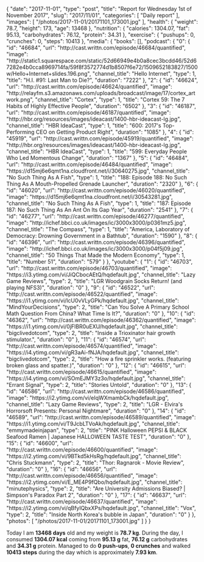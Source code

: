{
    "date": "2017-11-01",
    "type": "post",
    "title": "Report for Wednesday 1st of November 2017",
    "slug": "2017\/11\/01",
    "categories": [
        "Daily report"
    ],
    "images": [
        "\/photos\/2017-11-01\/20171101_173001.jpg"
    ],
    "health": {
        "weight": 78.7,
        "height": 173,
        "age": 13468
    },
    "nutrition": {
        "calories": 1304.07,
        "fat": 95.13,
        "carbohydrates": 76.12,
        "protein": 34.31
    },
    "exercise": {
        "pushups": 0,
        "crunches": 0,
        "steps": 10413
    },
    "media": {
        "books": [],
        "podcast": {
            "0": {
                "id": "46684",
                "url": "http:\/\/cast.writtn.com\/episode\/46684\/quantified",
                "image": "http:\/\/static1.squarespace.com\/static\/52d66949e4b0a8cec3bcdd46\/52d67282e4b0cca8969714fa\/59f8f3572774d1b8507f6e72\/1509652183827\/1500w\/Hello+Internet+slides.196.png",
                "channel_title": "Hello Internet",
                "type": 1,
                "title": "H.I. #91: Last Man to Die?",
                "duration": "7222"
            },
            "2": {
                "id": "46624",
                "url": "http:\/\/cast.writtn.com\/episode\/46624\/quantified",
                "image": "http:\/\/relayfm.s3.amazonaws.com\/uploads\/broadcast\/image\/17\/cortex_artwork.png",
                "channel_title": "Cortex",
                "type": 1,
                "title": "Cortex 59: The 7 Habits of Highly Effective People",
                "duration": "6502"
            },
            "3": {
                "id": "46187",
                "url": "http:\/\/cast.writtn.com\/episode\/46187\/quantified",
                "image": "http:\/\/hbr.org\/resources\/images\/ideacast\/1400-hbr-ideacast-lg.jpg",
                "channel_title": "HBR IdeaCast",
                "type": 1,
                "title": "600: 2017's Top-Performing CEO on Getting Product Right",
                "duration": "1085"
            },
            "4": {
                "id": "45919",
                "url": "http:\/\/cast.writtn.com\/episode\/45919\/quantified",
                "image": "http:\/\/hbr.org\/resources\/images\/ideacast\/1400-hbr-ideacast-lg.jpg",
                "channel_title": "HBR IdeaCast",
                "type": 1,
                "title": "599: Everyday People Who Led Momentous Change",
                "duration": "1367"
            },
            "5": {
                "id": "46484",
                "url": "http:\/\/cast.writtn.com\/episode\/46484\/quantified",
                "image": "https:\/\/d15mj6e6qmt1na.cloudfront.net\/i\/30640275.jpg",
                "channel_title": "No Such Thing As A Fish",
                "type": 1,
                "title": "188: Episode 188: No Such Thing As A Mouth-Propelled Grenade Launcher",
                "duration": "2320"
            },
            "6": {
                "id": "46020",
                "url": "http:\/\/cast.writtn.com\/episode\/46020\/quantified",
                "image": "https:\/\/d15mj6e6qmt1na.cloudfront.net\/i\/30543281.jpg",
                "channel_title": "No Such Thing As A Fish",
                "type": 1,
                "title": "187: Episode 187: No Such Thing As An Ant On Its Gap Year",
                "duration": "2541"
            },
            "7": {
                "id": "46277",
                "url": "http:\/\/cast.writtn.com\/episode\/46277\/quantified",
                "image": "http:\/\/ichef.bbci.co.uk\/images\/ic\/3000x3000\/p0361mz5.jpg",
                "channel_title": "The Compass",
                "type": 1,
                "title": "America, Laboratory of Democracy: Drowning Government in a Bathtub",
                "duration": "1590"
            },
            "8": {
                "id": "46396",
                "url": "http:\/\/cast.writtn.com\/episode\/46396\/quantified",
                "image": "http:\/\/ichef.bbci.co.uk\/images\/ic\/3000x3000\/p04f5j09.jpg",
                "channel_title": "50 Things That Made the Modern Economy",
                "type": 1,
                "title": "Number 51",
                "duration": "579"
            }
        },
        "youtube": {
            "1": {
                "id": "46703",
                "url": "http:\/\/cast.writtn.com\/episode\/46703\/quantified",
                "image": "https:\/\/i3.ytimg.com\/vi\/JiQCbocAEtQ\/hqdefault.jpg",
                "channel_title": "Lazy Game Reviews",
                "type": 2,
                "title": "LGR Woodgrain Socks Return! (and playing NFS3)",
                "duration": "0"
            },
            "9": {
                "id": "46522",
                "url": "http:\/\/cast.writtn.com\/episode\/46522\/quantified",
                "image": "https:\/\/i1.ytimg.com\/vi\/lcU0vVLyGPk\/hqdefault.jpg",
                "channel_title": "MindYourDecisions",
                "type": 2,
                "title": "Can You Solve A Primary School Math Question From China? What Time Is It?",
                "duration": "0"
            },
            "10": {
                "id": "46362",
                "url": "http:\/\/cast.writtn.com\/episode\/46362\/quantified",
                "image": "https:\/\/i1.ytimg.com\/vi\/0jFlBR0uEXU\/hqdefault.jpg",
                "channel_title": "bigclivedotcom",
                "type": 2,
                "title": "Inside a Trioxinator hair growth stimulator.",
                "duration": "0"
            },
            "11": {
                "id": "46574",
                "url": "http:\/\/cast.writtn.com\/episode\/46574\/quantified",
                "image": "https:\/\/i4.ytimg.com\/vi\/gR3aAi-fNJA\/hqdefault.jpg",
                "channel_title": "bigclivedotcom",
                "type": 2,
                "title": "How a fire sprinkler works. (featuring broken glass and spatter.)",
                "duration": "0"
            },
            "12": {
                "id": "46615",
                "url": "http:\/\/cast.writtn.com\/episode\/46615\/quantified",
                "image": "https:\/\/i4.ytimg.com\/vi\/SOmEJMY3z3o\/hqdefault.jpg",
                "channel_title": "Errant Signal",
                "type": 2,
                "title": "Stories Untold",
                "duration": "0"
            },
            "13": {
                "id": "46586",
                "url": "http:\/\/cast.writtn.com\/episode\/46586\/quantified",
                "image": "https:\/\/i2.ytimg.com\/vi\/eIqWXmambCk\/hqdefault.jpg",
                "channel_title": "Lazy Game Reviews",
                "type": 2,
                "title": "LGR - Elvira's Horrorsoft Presents: Personal Nightmare",
                "duration": "0"
            },
            "14": {
                "id": "46589",
                "url": "http:\/\/cast.writtn.com\/episode\/46589\/quantified",
                "image": "https:\/\/i1.ytimg.com\/vi\/T9JcbLTVoAk\/hqdefault.jpg",
                "channel_title": "emmymadeinjapan",
                "type": 2,
                "title": "PINK Halloween PEPSI & BLACK Seafood Ramen | Japanese HALLOWEEN TASTE TEST",
                "duration": "0"
            },
            "15": {
                "id": "46600",
                "url": "http:\/\/cast.writtn.com\/episode\/46600\/quantified",
                "image": "https:\/\/i2.ytimg.com\/vi\/9BTkd5kHsRg\/hqdefault.jpg",
                "channel_title": "Chris Stuckmann",
                "type": 2,
                "title": "Thor: Ragnarok - Movie Review",
                "duration": "0"
            },
            "16": {
                "id": "46656",
                "url": "http:\/\/cast.writtn.com\/episode\/46656\/quantified",
                "image": "https:\/\/i2.ytimg.com\/vi\/E_ME4P9fQbo\/hqdefault.jpg",
                "channel_title": "minutephysics",
                "type": 2,
                "title": "Are University Admissions Biased? | Simpson's Paradox Part 2",
                "duration": "0"
            },
            "17": {
                "id": "46637",
                "url": "http:\/\/cast.writtn.com\/episode\/46637\/quantified",
                "image": "https:\/\/i2.ytimg.com\/vi\/qBfyIQbxXPs\/hqdefault.jpg",
                "channel_title": "Vox",
                "type": 2,
                "title": "Inside North Korea's bubble in Japan",
                "duration": "0"
            }
        },
        "photos": [
            "\/photos\/2017-11-01\/20171101_173001.jpg"
        ]
    }
}

Today I am <strong>13468 days</strong> old and my weight is <strong>78.7 kg</strong>. During the day, I consumed <strong>1304.07 kcal</strong> coming from <strong>95.13 g</strong> fat, <strong>76.12 g</strong> carbohydrates and <strong>34.31 g</strong> protein. Managed to do <strong>0 push-ups</strong>, <strong>0 crunches</strong> and walked <strong>10413 steps</strong> during the day which is approximately <strong>7.93 km</strong>.